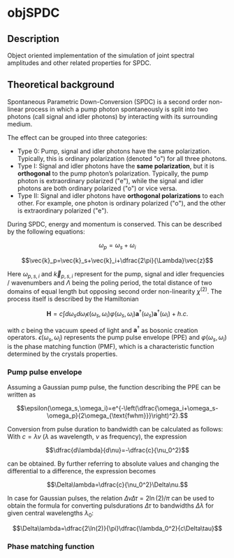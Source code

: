 # objSPDC
## Description
Object oriented implementation of the simulation of joint spectral amplitudes and other related properties for SPDC.

## Theoretical background
Spontaneous Parametric Down-Conversion (SPDC) is a second order non-linear process in which a pump photon spontaneously is split into two photons (call signal and idler photons) by interacting with its surrounding medium. 

The effect can be grouped into three categories:
- Type 0: Pump, signal and idler photons have the same polarization. Typically, this is ordinary polarization (denoted "o") for all three photons.
- Type I: Signal and idler photons have the **same polarization**, but it is **orthogonal** to the pump photon’s polarization. Typically, the pump photon is extraordinary polarized ("e"), while the signal and idler photons are both ordinary polarized ("o") or vice versa.
- Type II: Signal and idler photons have **orthogonal polarizations** to each other. For example, one photon is ordinary polarized ("o"), and the other is extraordinary polarized ("e").

During SPDC, energy and momentum is conserved. This can be described by the following equations:

$$\omega_p=\omega_s+\omega_i$$

$$\vec{k}_p=\vec{k}_s+\vec{k}_i+\dfrac{2\pi}{\Lambda}\vec{z}$$

Here $\omega_{p,s,i}$ and $\vec{k}_{p,s,i}$ represent for the pump, signal and idler frequencies / wavenumbers and $\Lambda$ being the poling period, the total distance of two domains of equal length but opposing second order non-linearity $\chi^{(2)}$. The process itself is described by the Hamiltonian

$$\mathbf{H}=c\int d\omega_s d\omega_i\epsilon(\omega_s,\omega_i)\varphi(\omega_s,\omega_i)\mathbf{a}^\dagger(\omega_s)\mathbf{a}^\dagger(\omega_i)+h.c.$$

with $c$ being the vacuum speed of light and $\mathbf{a}^\dagger$ as bosonic creation operators. $\epsilon(\omega_s,\omega_i)$ represents the pump pulse envelope (PPE) and $\varphi(\omega_s,\omega_i)$ is the phase matching function (PMF), which is a characteristic function determined by the crystals properties. 

### Pump pulse envelope
Assuming a Gaussian pump pulse, the function describing the PPE can be written as

$$\epsilon(\omega_s,\omega_i)=e^{-\left(\dfrac{\omega_i+\omega_s-\omega_p}{2\omega_{\text{fwhm}}}\right)^2}.$$

Conversion from pulse duration to bandwidth can be calculated as follows: With $c=\lambda\nu$ ($\lambda$ as wavelength, $\nu$ as frequency), the expression

$$\dfrac{d\lambda}{d\nu}=-\dfrac{c}{\nu_0^2}$$

can be obtained. By further referring to absolute values and changing the differential to a difference, the expression becomes

$$\Delta\lambda=\dfrac{c}{\nu_0^2}\Delta\nu.$$

In case for Gaussian pulses, the relation $\Delta\nu\Delta\tau=2\ln(2)/\pi$ can be used to obtain the formula for converting pulsdurations $\Delta\tau$ to bandwidths $\Delta\lambda$ for given central wavelengths $\lambda_0$:

$$\Delta\lambda=\dfrac{2\ln(2)}{\pi}\dfrac{\lambda_0^2}{c\Delta\tau}$$

### Phase matching function




